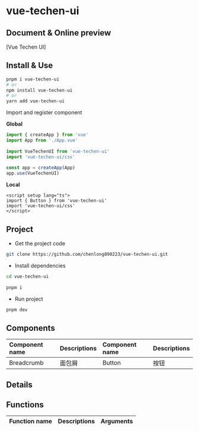 # vue-techen-ui
 
## Document & Online preview
 
[Vue Techen UI]
 
## Install & Use
 
```bash
pnpm i vue-techen-ui
# or
npm install vue-techen-ui
# or
yarn add vue-techen-ui
```
 
Import and register component
 
**Global**
 
```ts
import { createApp } from 'vue'
import App from './App.vue'
 
import VueTechenUI from 'vue-techen-ui'
import 'vue-techen-ui/css'
 
const app = createApp(App)
app.use(VueTechenUI)
```
 
**Local**
 
```vue
<script setup lang="ts">
import { Button } from 'vue-techen-ui'
import 'vue-techen-ui/css'
</script>
```
 
## Project
 
- Get the project code
 
```sh
git clone https://github.com/chenlong890223/vue-techen-ui.git
```
 
- Install dependencies
 
```sh
cd vue-techen-ui
 
pnpm i
```
 
- Run project
 
```sh
pnpm dev
```
 
## Components
 
| Component name | Descriptions | Component name | Descriptions |
| :--- | :--- | :--- | :--- |
Breadcrumb | 面包屑 | Button | 按钮
 
## Details
 
## Functions
 
| Function name | Descriptions | Arguments
| :--- | :--- | :--- |